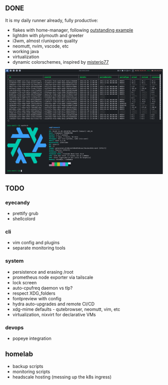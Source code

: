 ## DONE
It is my daily runner already, fully productive:
- flakes with home-manager, following [outstanding example](https://github.com/Misterio77/nix-starter-configs)
- lightdm with plymouth and greeter
- i3wm, almost r/unixporn quality
- neomutt, nvim, vscode, etc
- working java
- virtualization
- dynamic colorschemes, inspired by [misterio77](https://github.com/misterio77/nix-config)

![Screenshot](https://github.com/omdv/nix-config/blob/8cf74c44e5a5b11e70f779128a2a87287c1f2685/screenshot.png)


## TODO

### eyecandy
- prettify grub
- shellcolord

### cli
- vim config and plugins
- separate monitoring tools

### system
- persistence and erasing /root
- prometheus node exporter via tailscale
- lock screen
- auto-cpufreq daemon vs tlp?
- respect XDG_folders
- fontpreview with config
- hydra auto-upgrades and remote CI/CD
- xdg-mime defaults - qutebrowser, neomutt, vim, etc
- virtualization, nixvirt for declarative VMs

### devops
- popeye integration

## homelab
- backup scripts
- monitoring scripts
- headscale hosting (messing up the k8s ingress)
